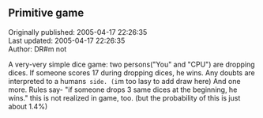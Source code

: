 ## Primitive game  
Originally published: 2005-04-17 22:26:35  
Last updated: 2005-04-17 22:26:35  
Author: DR#m not  
  
A very-very simple dice game:
two persons("You" and "CPU") are dropping dices.
If someone scores 17 during dropping dices, he wins.
Any doubts are interpreted to a humans` side.
(i`m too lasy to add draw here)
And one more. Rules say- "if someone drops 3 same dices at the beginning, he wins."
this is not realized in game, too. (but the probability of this is just about 1.4%)